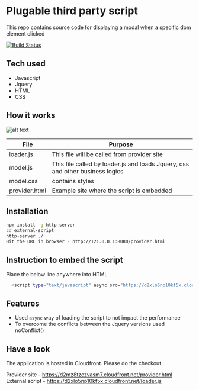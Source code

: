 # Plugable third party script
This repo contains source code for displaying a modal when a specific dom element clicked

[![Build Status](https://travis-ci.org/joemccann/dillinger.svg?branch=master)](https://travis-ci.org/joemccann/dillinger)

## Tech used
- Javascript
- Jquery
- HTML
- CSS

## How it works
![alt text](https://d2mz8tzczvasm7.cloudfront.net/design.png)

| File | Purpose |
| ------ | ------ |
| loader.js | This file will be called from provider site  |
| model.js | This file called by loader.js and loads Jquery, css and other business logics |
| model.css | contains styles |
| provider.html | Example site where the script is embedded |

## Installation

```sh
npm install -g http-server
cd external-script
http-server ./
Hit the URL in browser - http://121.0.0.1:8080/provider.html
```
## Instruction to embed the script
Place the below line anywhere into HTML
```sh
  <script type="text/javascript" async src="https://d2xlo5np10kf5x.cloudfront.net/loader.js"></script>
```

## Features

- Used `async` way of loading the script to not impact the performance
- To overcome the conflicts between the Jquery versions used noConflict()

## Have a look 
The application is hosted in Cloudfront. Please do the checkout.

Provider site - https://d2mz8tzczvasm7.cloudfront.net/provider.html
External script -  https://d2xlo5np10kf5x.cloudfront.net/loader.js
